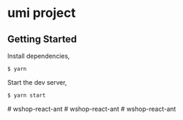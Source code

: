# umi project

## Getting Started

Install dependencies,

```bash
$ yarn
```

Start the dev server,

```bash
$ yarn start
```
#   w s h o p - r e a c t - a n t  
 # wshop-react-ant
#   w s h o p - r e a c t - a n t  
 